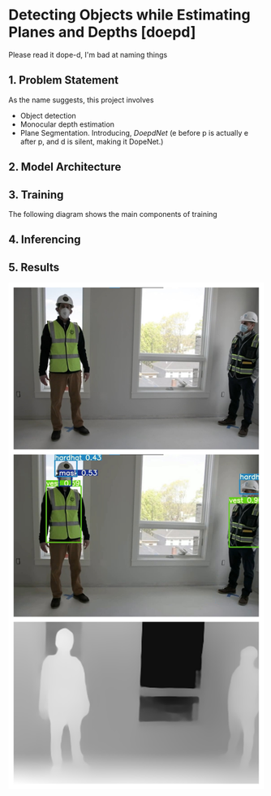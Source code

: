 # Detecting Objects while Estimating Planes and Depths [doepd]
Please read it dope-d, I'm bad at naming things

## 1. Problem Statement
As the name suggests, this project involves 
* Object detection
* Monocular depth estimation
* Plane Segmentation. 
Introducing, *DoepdNet* (e before p is actually e after p, and d is silent, making it DopeNet.)
## 2. Model Architecture
## 3. Training
The following diagram shows the main components of training
## 4. Inferencing
## 5. Results
![Model output](/assets/ModelOutput.jpg)

